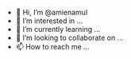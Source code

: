 - 👋 Hi, I’m @amienamul
- 👀 I’m interested in ...
- 🌱 I’m currently learning ...
- 💞️ I’m looking to collaborate on ...
- 📫 How to reach me ...

<!---
amienamul/amienamul is a ✨ special ✨ repository because its `README.md` (this file) appears on your GitHub profile.
You can click the Preview link to take a look at your changes.
--->
